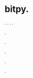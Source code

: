 # bitpy.
.
.
.
.












.






















































.
























.



























.

















































































.











































